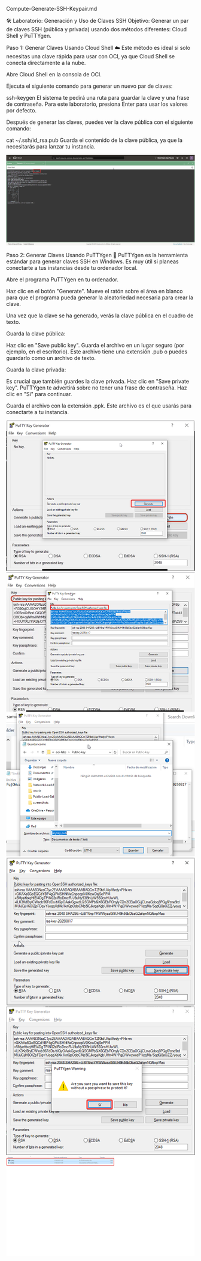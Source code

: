 Compute-Generate-SSH-Keypair.md

🛠️ Laboratorio: Generación y Uso de Claves SSH
Objetivo: Generar un par de claves SSH (pública y privada) usando dos métodos diferentes: Cloud Shell y PuTTYgen.

Paso 1: Generar Claves Usando Cloud Shell ☁️
Este método es ideal si solo necesitas una clave rápida para usar con OCI, ya que Cloud Shell se conecta directamente a la nube.

Abre Cloud Shell en la consola de OCI.

Ejecuta el siguiente comando para generar un nuevo par de claves:

ssh-keygen
El sistema te pedirá una ruta para guardar la clave y una frase de contraseña. Para este laboratorio, presiona Enter para usar los valores por defecto.

Después de generar las claves, puedes ver la clave pública con el siguiente comando:

cat ~/.ssh/id_rsa.pub
Guarda el contenido de la clave pública, ya que la necesitarás para lanzar tu instancia.

   ![Paso 1](../screenshots/Compute-Generate-SSH-Keypair/01-Compute-Generate-SSH-Keypair.png)
   
Paso 2: Generar Claves Usando PuTTYgen 🔑
PuTTYgen es la herramienta estándar para generar claves SSH en Windows. Es muy útil si planeas conectarte a tus instancias desde tu ordenador local.

Abre el programa PuTTYgen en tu ordenador.

Haz clic en el botón "Generate". Mueve el ratón sobre el área en blanco para que el programa pueda generar la aleatoriedad necesaria para crear la clave.

Una vez que la clave se ha generado, verás la clave pública en el cuadro de texto.

Guarda la clave pública:

Haz clic en "Save public key". Guarda el archivo en un lugar seguro (por ejemplo, en el escritorio). Este archivo tiene una extensión .pub o puedes guardarlo como un archivo de texto.

Guarda la clave privada:

Es crucial que también guardes la clave privada. Haz clic en "Save private key". PuTTYgen te advertirá sobre no tener una frase de contraseña. Haz clic en "Sí" para continuar.

Guarda el archivo con la extensión .ppk. Este archivo es el que usarás para conectarte a tu instancia.

   ![Paso 2](../screenshots/Compute-Generate-SSH-Keypair/02-Compute-Generate-SSH-Keypair.png)
   ![Paso 2](../screenshots/Compute-Generate-SSH-Keypair/02B-Compute-Generate-SSH-Keypair.png)
   ![Paso 2](../screenshots/Compute-Generate-SSH-Keypair/02C-Compute-Generate-SSH-Keypair.png)
   ![Paso 2](../screenshots/Compute-Generate-SSH-Keypair/02D-Compute-Generate-SSH-Keypair.png)
   ![Paso 2](../screenshots/Compute-Generate-SSH-Keypair/02E-Compute-Generate-SSH-Keypair.png)
   ![Paso 2](../screenshots/Compute-Generate-SSH-Keypair/02F-Compute-Generate-SSH-Keypair.png)   
